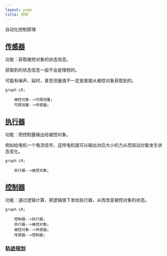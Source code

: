 ```yaml
---
layout: page
title: 控制
---
```


<!-- {: .no_toc}
- TOC
{:toc} -->

自动化控制原理

## [传感器](md/sensor)

功能：获取被控对象的状态信息。

获取到的状态信息一般不会是理想的。

可能有噪声、延时，甚至测量值不一定是直接从被控对象获取到的。

```mermaid
graph LR;

    被控对象-->可探测量;
    可探测量-->传感器;

```

## [执行器](md/actuator)

功能：把控制量输出给被控对象。

例如给电机一个电流信号，这样电机就可以输出对应大小的力从而驱动对象发生状态变化。

```mermaid
graph LR;

    执行器-->被控对象;

```

## [控制器](md/controller)

功能：通过逻辑计算，把逻辑值下发给执行器，从而改变被控对象的状态。

```mermaid
graph LR;

    控制器-->执行器;
    执行器-->被控对象;
    被控对象-->传感器;
    传感器-->控制器;

```

### [轨迹规划](md/spg)
